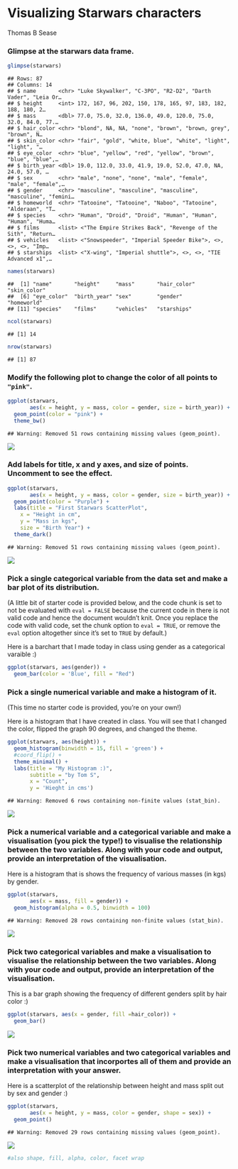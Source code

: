 Visualizing Starwars characters
================
Thomas B Sease

### Glimpse at the starwars data frame.

``` r
glimpse(starwars)
```

    ## Rows: 87
    ## Columns: 14
    ## $ name       <chr> "Luke Skywalker", "C-3PO", "R2-D2", "Darth Vader", "Leia Or…
    ## $ height     <int> 172, 167, 96, 202, 150, 178, 165, 97, 183, 182, 188, 180, 2…
    ## $ mass       <dbl> 77.0, 75.0, 32.0, 136.0, 49.0, 120.0, 75.0, 32.0, 84.0, 77.…
    ## $ hair_color <chr> "blond", NA, NA, "none", "brown", "brown, grey", "brown", N…
    ## $ skin_color <chr> "fair", "gold", "white, blue", "white", "light", "light", "…
    ## $ eye_color  <chr> "blue", "yellow", "red", "yellow", "brown", "blue", "blue",…
    ## $ birth_year <dbl> 19.0, 112.0, 33.0, 41.9, 19.0, 52.0, 47.0, NA, 24.0, 57.0, …
    ## $ sex        <chr> "male", "none", "none", "male", "female", "male", "female",…
    ## $ gender     <chr> "masculine", "masculine", "masculine", "masculine", "femini…
    ## $ homeworld  <chr> "Tatooine", "Tatooine", "Naboo", "Tatooine", "Alderaan", "T…
    ## $ species    <chr> "Human", "Droid", "Droid", "Human", "Human", "Human", "Huma…
    ## $ films      <list> <"The Empire Strikes Back", "Revenge of the Sith", "Return…
    ## $ vehicles   <list> <"Snowspeeder", "Imperial Speeder Bike">, <>, <>, <>, "Imp…
    ## $ starships  <list> <"X-wing", "Imperial shuttle">, <>, <>, "TIE Advanced x1",…

``` r
names(starwars)
```

    ##  [1] "name"       "height"     "mass"       "hair_color" "skin_color"
    ##  [6] "eye_color"  "birth_year" "sex"        "gender"     "homeworld" 
    ## [11] "species"    "films"      "vehicles"   "starships"

``` r
ncol(starwars)
```

    ## [1] 14

``` r
nrow(starwars)
```

    ## [1] 87

### Modify the following plot to change the color of all points to `"pink"`.

``` r
ggplot(starwars, 
       aes(x = height, y = mass, color = gender, size = birth_year)) +
  geom_point(color = "pink") +
  theme_bw()
```

    ## Warning: Removed 51 rows containing missing values (geom_point).

![](starwars_files/figure-gfm/scatterplot-1.png)<!-- -->

### Add labels for title, x and y axes, and size of points. Uncomment to see the effect.

``` r
ggplot(starwars, 
       aes(x = height, y = mass, color = gender, size = birth_year)) +
  geom_point(color = "Purple") +
  labs(title = "First Starwars ScatterPlot",
    x = "Height in cm", 
    y = "Mass in kgs", 
    size = "Birth Year") +
  theme_dark()
```

    ## Warning: Removed 51 rows containing missing values (geom_point).

![](starwars_files/figure-gfm/scatterplot-labels-1.png)<!-- -->

### Pick a single categorical variable from the data set and make a bar plot of its distribution.

(A little bit of starter code is provided below, and the code chunk is
set to not be evaluated with `eval = FALSE` because the current code in
there is not valid code and hence the document wouldn’t knit. Once you
replace the code with valid code, set the chunk option to `eval = TRUE`,
or remove the `eval` option altogether since it’s set to `TRUE` by
default.)

Here is a barchart that I made today in class using gender as a
categorical varaible :)

``` r
ggplot(starwars, aes(gender)) +
  geom_bar(color = 'Blue', fill = "Red")
```

### Pick a single numerical variable and make a histogram of it.

(This time no starter code is provided, you’re on your own!)

Here is a histogram that I have created in class. You will see that I
changed the color, flipped the graph 90 degrees, and changed the theme.

``` r
ggplot(starwars, aes(height)) +
  geom_histogram(binwidth = 15, fill = 'green') +
  #coord_flip() +
  theme_minimal() +
  labs(title = "My Histogram :)",
       subtitle = "by Tom S",
       x = "Count", 
       y = 'Hieght in cms')
```

    ## Warning: Removed 6 rows containing non-finite values (stat_bin).

![](starwars_files/figure-gfm/histogram-1.png)<!-- -->

### Pick a numerical variable and a categorical variable and make a visualisation (you pick the type!) to visualise the relationship between the two variables. Along with your code and output, provide an interpretation of the visualisation.

Here is a histogram that is shows the frequency of various masses (in
kgs) by gender.

``` r
ggplot(starwars, 
       aes(x = mass, fill = gender)) +
  geom_histogram(alpha = 0.5, binwidth = 100)
```

    ## Warning: Removed 28 rows containing non-finite values (stat_bin).

![](starwars_files/figure-gfm/num-cat-1.png)<!-- -->

### Pick two categorical variables and make a visualisation to visualise the relationship between the two variables. Along with your code and output, provide an interpretation of the visualisation.

This is a bar graph showing the frequency of different genders split by
hair color :)

``` r
ggplot(starwars, aes(x = gender, fill =hair_color)) +
  geom_bar()
```

![](starwars_files/figure-gfm/cat-cat-1.png)<!-- -->

### Pick two numerical variables and two categorical variables and make a visualisation that incorportes all of them and provide an interpretation with your answer.

Here is a scatterplot of the relationship between height and mass split
out by sex and gender :)

``` r
ggplot(starwars, 
       aes(x = height, y = mass, color = gender, shape = sex)) +
  geom_point() 
```

    ## Warning: Removed 29 rows containing missing values (geom_point).

![](starwars_files/figure-gfm/multi-1.png)<!-- -->

``` r
#also shape, fill, alpha, color, facet wrap
```
